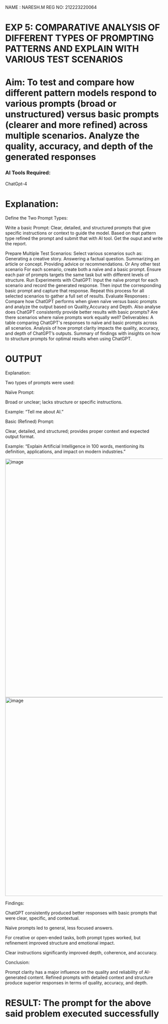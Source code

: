 NAME : NARESH.M
REG NO: 212223220064
# EXP 5: COMPARATIVE ANALYSIS OF DIFFERENT TYPES OF PROMPTING PATTERNS AND EXPLAIN WITH VARIOUS TEST SCENARIOS

# Aim: To test and compare how different pattern models respond to various prompts (broad or unstructured) versus basic prompts (clearer and more refined) across multiple scenarios.  Analyze the quality, accuracy, and depth of the generated responses 

### AI Tools Required: 

ChatGpt-4

# Explanation: 
Define the Two Prompt Types:

Write a basic Prompt: Clear, detailed, and structured prompts that give specific instructions or context to guide the model.
Based on that pattern type refined the prompt and submit that with AI tool.
Get the ouput and write the report.

Prepare Multiple Test Scenarios:
Select various scenarios such as:
Generating a creative story.
Answering a factual question.
Summarizing an article or concept.
Providing advice or recommendations.
Or Any other test scenario
For each scenario, create both a naïve and a basic prompt. Ensure each pair of prompts targets the same task but with different levels of structure.
Run Experiments with ChatGPT:
Input the naïve prompt for each scenario and record the generated response.
Then input the corresponding basic prompt and capture that response.
Repeat this process for all selected scenarios to gather a full set of results.
Evaluate Responses : 
	Compare how ChatGPT performs when given naïve versus basic prompts and analyze the output based on Quality,Accuracy and Depth. Also analyse does ChatGPT consistently provide better results with basic prompts? Are there scenarios where naïve prompts work equally well?
Deliverables:
A table comparing ChatGPT's responses to naïve and basic prompts across all scenarios.
Analysis of how prompt clarity impacts the quality, accuracy, and depth of ChatGPT’s outputs.
Summary of findings with insights on how to structure prompts for optimal results when using ChatGPT.


# OUTPUT

Explanation:

Two types of prompts were used:

Naïve Prompt:

Broad or unclear; lacks structure or specific instructions.

Example: “Tell me about AI.”

Basic (Refined) Prompt:

Clear, detailed, and structured; provides proper context and expected output format.

Example: “Explain Artificial Intelligence in 100 words, mentioning its definition, applications, and impact on modern industries.”

<img width="1045" height="761" alt="image" src="https://github.com/user-attachments/assets/2bf5259c-2ebd-4ec7-b2c0-a5d9113244a9" />

<img width="1047" height="634" alt="image" src="https://github.com/user-attachments/assets/846224e9-7f0b-4ad4-8ce2-9e88a125e1d6" />

Findings:

ChatGPT consistently produced better responses with basic prompts that were clear, specific, and contextual.

Naïve prompts led to general, less focused answers.

For creative or open-ended tasks, both prompt types worked, but refinement improved structure and emotional impact.

Clear instructions significantly improved depth, coherence, and accuracy.

Conclusion:

Prompt clarity has a major influence on the quality and reliability of AI-generated content. Refined prompts with detailed context and structure produce superior responses in terms of quality, accuracy, and depth.


# RESULT: The prompt for the above said problem executed successfully
